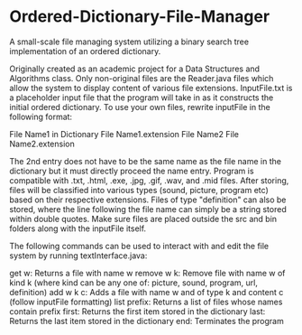 # Ordered-Dictionary-File-Manager
A small-scale file managing system utilizing a binary search tree implementation of an ordered dictionary.

Originally created as an academic project for a Data Structures and Algorithms class. Only non-original files are the Reader.java files which allow the system to display content of various file extensions. InputFile.txt is a placeholder input file that the program will take in as it constructs the initial ordered dictionary. To use your own files, rewrite inputFile in the following format:

File Name1 in Dictionary
File Name1.extension
File Name2
File Name2.extension

The 2nd entry does not have to be the same name as the file name in the dictionary but it must directly proceed the name entry. Program is compatible with .txt, .html, .exe, .jpg, .gif, .wav, and .mid files. After storing, files will be classified into various types (sound, picture, program etc) based on their respective extensions. Files of type "definition" can also be stored, where the line following the file name can simply be a string stored within double quotes. Make sure files are placed outside the src and bin folders along with the inputFile itself.

The following commands can be used to interact with and edit the file system by running textInterface.java:

get w: Returns a file with name w
remove w k: Remove file with name w of kind k (where kind can be any one of: picture, sound, program, url, definition)
add w k c: Adds a file with name w and of type k and content c (follow inputFile formatting)
list prefix: Returns a list of files whose names contain prefix
first: Returns the first item stored in the dictionary
last: Returns the last item stored in the dictionary
end: Terminates the program
